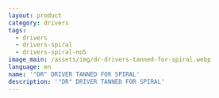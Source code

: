```yaml
---
layout: product
category: drivers
tags:
  - drivers
  - drivers-spiral
  - drivers-spiral-no5
image_main: /assets/img/dr-drivers-tanned-for-spiral.webp
language: en
name: '"DR" DRIVER TANNED FOR SPIRAL'
description: '"DR" DRIVER TANNED FOR SPIRAL'
---
```

